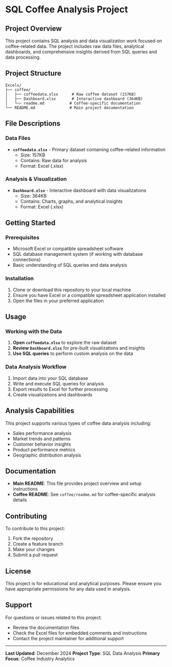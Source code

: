 # SQL Coffee Analysis Project

## Project Overview

This project contains SQL analysis and data visualization work focused on coffee-related data. The project includes raw data files, analytical dashboards, and comprehensive insights derived from SQL queries and data processing.

## Project Structure

```
Excels/
├── coffee/
│   ├── coffeedata.xlsx      # Raw coffee dataset (157KB)
│   ├── Dashboard.xlsx       # Interactive dashboard (364KB)
│   └── readme.md           # Coffee-specific documentation
└── README.md               # Main project documentation
```

## File Descriptions

### Data Files
- **`coffeedata.xlsx`** - Primary dataset containing coffee-related information
  - Size: 157KB
  - Contains: Raw data for analysis
  - Format: Excel (.xlsx)

### Analysis & Visualization
- **`Dashboard.xlsx`** - Interactive dashboard with data visualizations
  - Size: 364KB
  - Contains: Charts, graphs, and analytical insights
  - Format: Excel (.xlsx)

## Getting Started

### Prerequisites
- Microsoft Excel or compatible spreadsheet software
- SQL database management system (if working with database connections)
- Basic understanding of SQL queries and data analysis

### Installation
1. Clone or download this repository to your local machine
2. Ensure you have Excel or a compatible spreadsheet application installed
3. Open the files in your preferred application

## Usage

### Working with the Data
1. **Open `coffeedata.xlsx`** to explore the raw dataset
2. **Review `Dashboard.xlsx`** for pre-built visualizations and insights
3. **Use SQL queries** to perform custom analysis on the data

### Data Analysis Workflow
1. Import data into your SQL database
2. Write and execute SQL queries for analysis
3. Export results to Excel for further processing
4. Create visualizations and dashboards

## Analysis Capabilities

This project supports various types of coffee data analysis including:
- Sales performance analysis
- Market trends and patterns
- Customer behavior insights
- Product performance metrics
- Geographic distribution analysis

## Documentation

- **Main README**: This file provides project overview and setup instructions
- **Coffee README**: See `coffee/readme.md` for coffee-specific analysis details

## Contributing

To contribute to this project:
1. Fork the repository
2. Create a feature branch
3. Make your changes
4. Submit a pull request

## License

This project is for educational and analytical purposes. Please ensure you have appropriate permissions for any data used in analysis.

## Support

For questions or issues related to this project:
- Review the documentation files
- Check the Excel files for embedded comments and instructions
- Contact the project maintainer for additional support

---

**Last Updated**: December 2024
**Project Type**: SQL Data Analysis
**Primary Focus**: Coffee Industry Analytics 